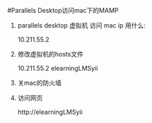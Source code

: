 #Parallels Desktop访问mac下的MAMP

1. parallels desktop 虚拟机 访问 mac ip 用什么:

	10.211.55.2

2. 修改虚拟机的hosts文件

	10.211.55.2 elearningLMSyii

3. 关mac的防火墙

4. 访问网页

	http://elearningLMSyii